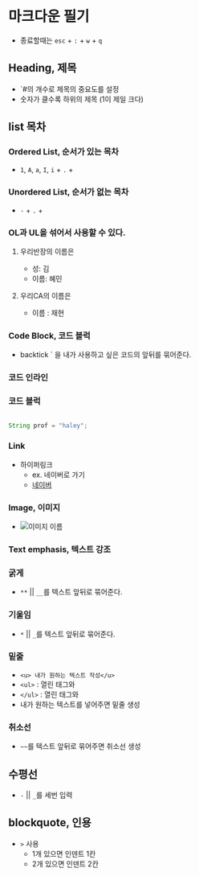 # 마크다운 필기
- 종료할때는 `esc` + `:` + `w` + `q`

## Heading, 제목
- `#의 개수로 제목의 중요도를 설정
- 숫자가 클수록 하위의 제목 (1이 제일 크다)


## list 목차
### Ordered List, 순서가 있는 목차
* `1`, `A`, `a`, `I`, `i` + `.` + ` `

### Unordered List, 순서가 없는 목차
* `-` + `.` + ` `

### OL과 UL을 섞어서 사용할 수 있다.
    
1. 우리반장의 이름은 
    - 성: 김
    - 이름: 혜민

2. 우리CA의 이름은
    - 이름 : 재현

### Code Block,  코드 블럭

* backtick ` 을 내가 사용하고 싶은 코드의 앞뒤를 묶어준다.

### 코드 인라인

### 코드 블럭
``` java

String prof = "haley";

```
### Link
* 하이퍼링크
    - ex. 네이버로 가기
    - [네이버](http://naver.com) 

### Image, 이미지
* ![이미지 이름](http://naver.com)

### Text emphasis, 텍스트 강조

### 굵게
*  `**` || `__`를 텍스트 앞뒤로 묶어준다.

### 기울임
*  `*` || `_`를 텍스트 앞뒤로 묶어준다.

### 밑줄
* `<u> 내가 원하는 텍스트 작성</u> `
* `<ul>` : 열린 태그와 
* `</ul>` : 열린 태그와 
* 내가 원하는 텍스트를 넣어주면 밑줄 생성

### 취소선
* `~~`를 텍스트 앞뒤로 묶어주면 취소선 생성

## 수평선
* `-` || `_`를 세번 입력

## blockquote,  인용
* `>` 사용
    * 1개 있으면 인덴트 1칸
    * 2개 있으면 인덴트 2칸
    
